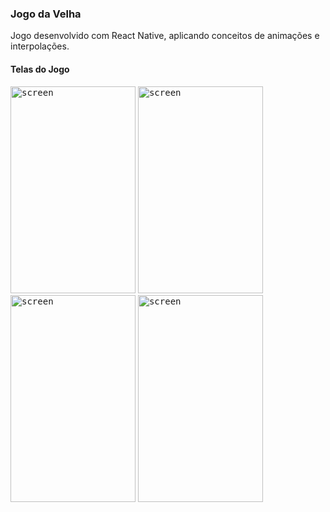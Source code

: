 ### Jogo da Velha

Jogo desenvolvido com React Native, aplicando conceitos de animações e interpolações.

#### Telas do Jogo

<kbd><img src="https://github.com/viniciusmendite/PrintScreen/blob/master/jogodavelha/screen1.png" alt="screen" width="200" height="331" /></kbd>
<kbd><img src="https://github.com/viniciusmendite/PrintScreen/blob/master/jogodavelha/screen2.png" alt="screen" width="200" height="331" /></kbd>
<kbd><img src="https://github.com/viniciusmendite/PrintScreen/blob/master/jogodavelha/screen3.png" alt="screen" width="200" height="331" /></kbd>
<kbd><img src="https://github.com/viniciusmendite/PrintScreen/blob/master/jogodavelha/screen4.png" alt="screen" width="200" height="331" /></kbd>
